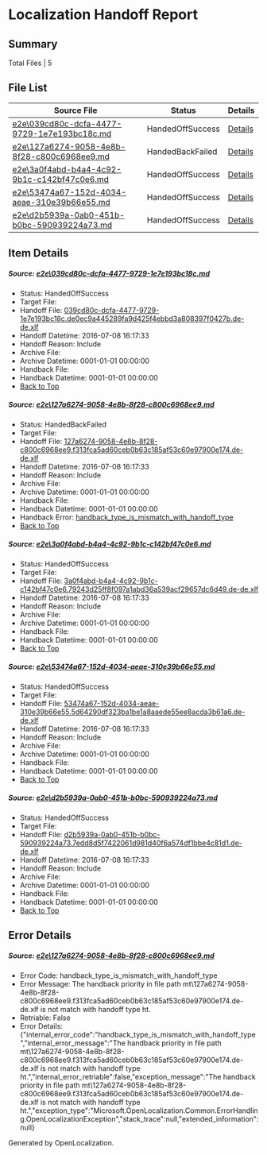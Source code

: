 # <a name='report-top'></a> Localization Handoff Report

## Summary
 Total Files | 5

## File List
 Source File | Status | Details 
 ----------- | ------ | ------- 
 [e2e\039cd80c-dcfa-4477-9729-1e7e193bc18c.md](https://github.com/OpenLocalizationTestOrg/oltest/blob/6e2d4c5570441e8a2e22014c5b8947b4c15216f3/e2e/039cd80c-dcfa-4477-9729-1e7e193bc18c.md) | HandedOffSuccess | [Details](#103dcef656db288060acee7c1b05c146629e41ba1)
 [e2e\127a6274-9058-4e8b-8f28-c800c6968ee9.md](https://github.com/OpenLocalizationTestOrg/oltest/blob/18995eacaea32ac102f49d61a1ea1121052cdb80/e2e/127a6274-9058-4e8b-8f28-c800c6968ee9.md) | HandedBackFailed | [Details](#810fbbeb2ffc082dcec78302df810309465d90c82)
 [e2e\3a0f4abd-b4a4-4c92-9b1c-c142bf47c0e6.md](https://github.com/OpenLocalizationTestOrg/oltest/blob/87465e955e62d2d1b82b8af845640cb07a735d46/e2e/3a0f4abd-b4a4-4c92-9b1c-c142bf47c0e6.md) | HandedOffSuccess | [Details](#b2e46704ed7a3acbaf092bdf2b4a1a0e79a0001a4)
 [e2e\53474a67-152d-4034-aeae-310e39b66e55.md](https://github.com/OpenLocalizationTestOrg/oltest/blob/87465e955e62d2d1b82b8af845640cb07a735d46/e2e/53474a67-152d-4034-aeae-310e39b66e55.md) | HandedOffSuccess | [Details](#8feef798536a89accb6e3a3f6d65e2cc16ee4a885)
 [e2e\d2b5939a-0ab0-451b-b0bc-590939224a73.md](https://github.com/OpenLocalizationTestOrg/oltest/blob/3fc44e3fd86d587c73ab97c4b5d4c4be7311664b/e2e/d2b5939a-0ab0-451b-b0bc-590939224a73.md) | HandedOffSuccess | [Details](#d02c6cbe9def2a10192da13716d7e9d469467e9211)

## Item Details
##### <a name='103dcef656db288060acee7c1b05c146629e41ba1'></a> Source: [e2e\039cd80c-dcfa-4477-9729-1e7e193bc18c.md](https://github.com/OpenLocalizationTestOrg/oltest/blob/6e2d4c5570441e8a2e22014c5b8947b4c15216f3/e2e/039cd80c-dcfa-4477-9729-1e7e193bc18c.md)
* Status: HandedOffSuccess
* Target File: 
* Handoff File: [039cd80c-dcfa-4477-9729-1e7e193bc18c.de0ec9a445289fa9d425f4ebbd3a808397f0427b.de-de.xlf](https://github.com/OpenLocalizationTestOrg/olhandoff-e2e/blob/de1406711bafc5152a8aa360de651428481ddc4a/ol-handoff/OpenLocalizationTestOrg/oltest-dede-fly/ci/039cd80c-dcfa-4477-9729-1e7e193bc18c.de0ec9a445289fa9d425f4ebbd3a808397f0427b.de-de.xlf)
* Handoff Datetime: 2016-07-08 16:17:33
* Handoff Reason: Include
* Archive File: 
* Archive Datetime: 0001-01-01 00:00:00
* Handback File: 
* Handback Datetime: 0001-01-01 00:00:00
* [Back to Top](#report-top)

##### <a name='810fbbeb2ffc082dcec78302df810309465d90c82'></a> Source: [e2e\127a6274-9058-4e8b-8f28-c800c6968ee9.md](https://github.com/OpenLocalizationTestOrg/oltest/blob/18995eacaea32ac102f49d61a1ea1121052cdb80/e2e/127a6274-9058-4e8b-8f28-c800c6968ee9.md)
* Status: HandedBackFailed
* Target File: 
* Handoff File: [127a6274-9058-4e8b-8f28-c800c6968ee9.f313fca5ad60ceb0b63c185af53c60e97900e174.de-de.xlf](https://github.com/OpenLocalizationTestOrg/olhandoff-e2e/blob/de1406711bafc5152a8aa360de651428481ddc4a/ol-handoff/OpenLocalizationTestOrg/oltest-dede-fly/ci/127a6274-9058-4e8b-8f28-c800c6968ee9.f313fca5ad60ceb0b63c185af53c60e97900e174.de-de.xlf)
* Handoff Datetime: 2016-07-08 16:17:33
* Handoff Reason: Include
* Archive File: 
* Archive Datetime: 0001-01-01 00:00:00
* Handback File: 
* Handback Datetime: 0001-01-01 00:00:00
* Handback Error: [handback_type_is_mismatch_with_handoff_type](#810fbbeb2ffc082dcec78302df810309465d90c82handback_type_is_mismatch_with_handoff_type)
* [Back to Top](#report-top)

##### <a name='b2e46704ed7a3acbaf092bdf2b4a1a0e79a0001a4'></a> Source: [e2e\3a0f4abd-b4a4-4c92-9b1c-c142bf47c0e6.md](https://github.com/OpenLocalizationTestOrg/oltest/blob/87465e955e62d2d1b82b8af845640cb07a735d46/e2e/3a0f4abd-b4a4-4c92-9b1c-c142bf47c0e6.md)
* Status: HandedOffSuccess
* Target File: 
* Handoff File: [3a0f4abd-b4a4-4c92-9b1c-c142bf47c0e6.79243d25ff8f097a1abd36a539acf29657dc6d49.de-de.xlf](https://github.com/OpenLocalizationTestOrg/olhandoff-e2e/blob/de1406711bafc5152a8aa360de651428481ddc4a/ol-handoff/OpenLocalizationTestOrg/oltest-dede-fly/ci/3a0f4abd-b4a4-4c92-9b1c-c142bf47c0e6.79243d25ff8f097a1abd36a539acf29657dc6d49.de-de.xlf)
* Handoff Datetime: 2016-07-08 16:17:33
* Handoff Reason: Include
* Archive File: 
* Archive Datetime: 0001-01-01 00:00:00
* Handback File: 
* Handback Datetime: 0001-01-01 00:00:00
* [Back to Top](#report-top)

##### <a name='8feef798536a89accb6e3a3f6d65e2cc16ee4a885'></a> Source: [e2e\53474a67-152d-4034-aeae-310e39b66e55.md](https://github.com/OpenLocalizationTestOrg/oltest/blob/87465e955e62d2d1b82b8af845640cb07a735d46/e2e/53474a67-152d-4034-aeae-310e39b66e55.md)
* Status: HandedOffSuccess
* Target File: 
* Handoff File: [53474a67-152d-4034-aeae-310e39b66e55.5d64290df323ba1be1a8aaede55ee8acda3b61a6.de-de.xlf](https://github.com/OpenLocalizationTestOrg/olhandoff-e2e/blob/de1406711bafc5152a8aa360de651428481ddc4a/ol-handoff/OpenLocalizationTestOrg/oltest-dede-fly/ci/53474a67-152d-4034-aeae-310e39b66e55.5d64290df323ba1be1a8aaede55ee8acda3b61a6.de-de.xlf)
* Handoff Datetime: 2016-07-08 16:17:33
* Handoff Reason: Include
* Archive File: 
* Archive Datetime: 0001-01-01 00:00:00
* Handback File: 
* Handback Datetime: 0001-01-01 00:00:00
* [Back to Top](#report-top)

##### <a name='d02c6cbe9def2a10192da13716d7e9d469467e9211'></a> Source: [e2e\d2b5939a-0ab0-451b-b0bc-590939224a73.md](https://github.com/OpenLocalizationTestOrg/oltest/blob/3fc44e3fd86d587c73ab97c4b5d4c4be7311664b/e2e/d2b5939a-0ab0-451b-b0bc-590939224a73.md)
* Status: HandedOffSuccess
* Target File: 
* Handoff File: [d2b5939a-0ab0-451b-b0bc-590939224a73.7edd8d5f7422061d981d40f6a574df1bbe4c81d1.de-de.xlf](https://github.com/OpenLocalizationTestOrg/olhandoff-e2e/blob/de1406711bafc5152a8aa360de651428481ddc4a/ol-handoff/OpenLocalizationTestOrg/oltest-dede-fly/ci/d2b5939a-0ab0-451b-b0bc-590939224a73.7edd8d5f7422061d981d40f6a574df1bbe4c81d1.de-de.xlf)
* Handoff Datetime: 2016-07-08 16:17:33
* Handoff Reason: Include
* Archive File: 
* Archive Datetime: 0001-01-01 00:00:00
* Handback File: 
* Handback Datetime: 0001-01-01 00:00:00
* [Back to Top](#report-top)


## Error Details
##### <a name='810fbbeb2ffc082dcec78302df810309465d90c82handback_type_is_mismatch_with_handoff_type'></a> Source: [e2e\127a6274-9058-4e8b-8f28-c800c6968ee9.md](#810fbbeb2ffc082dcec78302df810309465d90c82)
* Error Code: handback_type_is_mismatch_with_handoff_type
* Error Message: The handback priority in file path mt\127a6274-9058-4e8b-8f28-c800c6968ee9.f313fca5ad60ceb0b63c185af53c60e97900e174.de-de.xlf is not match with handoff type ht.
* Retriable: False
* Error Details: {"internal_error_code":"handback_type_is_mismatch_with_handoff_type","internal_error_message":"The handback priority in file path mt\\127a6274-9058-4e8b-8f28-c800c6968ee9.f313fca5ad60ceb0b63c185af53c60e97900e174.de-de.xlf is not match with handoff type ht.","internal_error_retriable":false,"exception_message":"The handback priority in file path mt\\127a6274-9058-4e8b-8f28-c800c6968ee9.f313fca5ad60ceb0b63c185af53c60e97900e174.de-de.xlf is not match with handoff type ht.","exception_type":"Microsoft.OpenLocalization.Common.ErrorHandling.OpenLocalizationException","stack_trace":null,"extended_information":null}


Generated by OpenLocalization.
